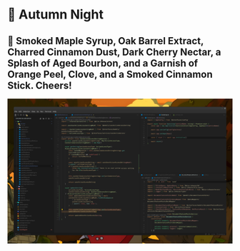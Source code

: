 # 🍁 Autumn Night

## 🥃 Smoked Maple Syrup, Oak Barrel Extract, Charred Cinnamon Dust, Dark Cherry Nectar, a Splash of Aged Bourbon, and a Garnish of Orange Peel, Clove, and a Smoked Cinnamon Stick. Cheers!

![Autumn Night VSCode Color Theme](screenshots/demo.png)
